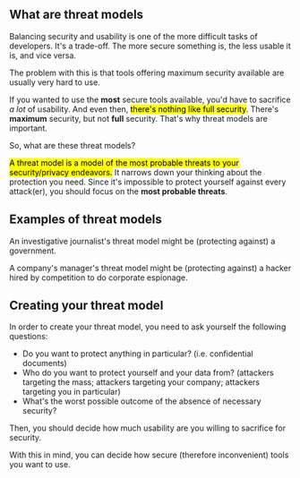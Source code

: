 ## What are threat models

Balancing security and usability is one of the more difficult tasks of developers. It's a trade-off. The more secure something is, the less usable it is, and vice versa.

The problem with this is that tools offering maximum security available are usually very hard to use.

If you wanted to use the **most** secure tools available, you'd have to sacrifice *a lot* of usability. And even then, <mark>there's nothing like full security</mark>. There's **maximum** security, but not **full** security. That's why threat models are important.

So, what are these threat models?

<mark>A threat model is a model of the most probable threats to your security/privacy endeavors.</mark> It narrows down your thinking about the protection you need. Since it's impossible to protect yourself against every attack(er), you should focus on the **most probable threats**.

## Examples of threat models

An investigative journalist's threat model might be (protecting against) a government.

A company's manager's threat model might be (protecting against) a hacker hired by competition to do corporate espionage.

## Creating your threat model

In order to create your threat model, you need to ask yourself the following questions:

- Do you want to protect anything in particular? (i.e. confidential documents)
- Who do you want to protect yourself and your data from? (attackers targeting the mass; attackers targeting your company; attackers targeting you in particular)
- What's the worst possible outcome of the absence of necessary security?

Then, you should decide how much usability are you willing to sacrifice for security.

With this in mind, you can decide how secure (therefore inconvenient) tools you want to use.
